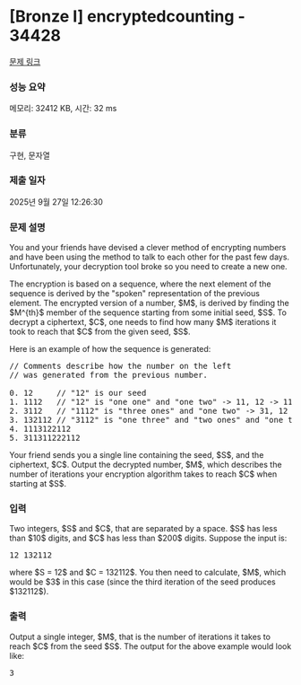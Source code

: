 # [Bronze I] encryptedcounting - 34428 

[문제 링크](https://www.acmicpc.net/problem/34428) 

### 성능 요약

메모리: 32412 KB, 시간: 32 ms

### 분류

구현, 문자열

### 제출 일자

2025년 9월 27일 12:26:30

### 문제 설명

<p>You and your friends have devised a clever method of encrypting numbers and have been using the method to talk to each other for the past few days. Unfortunately, your decryption tool broke so you need to create a new one. </p>

<p>The encryption is based on a sequence, where the next element of the sequence is derived by the "spoken" representation of the previous element. The encrypted version of a number, $M$, is derived by finding the $M^{th}$ member of the sequence starting from some initial seed, $S$. To decrypt a ciphertext, $C$, one needs to find how many $M$ iterations it took to reach that $C$ from the given seed, $S$.</p>

<p>Here is an example of how the sequence is generated:</p>

<pre>// Comments describe how the number on the left 
// was generated from the previous number.

0. 12     // "12" is our seed
1. 1112   // "12" is "one one" and "one two" -> 11, 12 -> 1112
2. 3112   // "1112" is "three ones" and "one two" -> 31, 12 -> 3112
3. 132112 // "3112" is "one three" and "two ones" and "one two" -> 132112
4. 1113122112
5. 311311222112
</pre>

<p>Your friend sends you a single line containing the seed, $S$, and the ciphertext, $C$. Output the decrypted number, $M$, which describes the number of iterations your encryption algorithm takes to reach $C$ when starting at $S$. </p>

### 입력 

 <p>Two integers, $S$ and $C$, that are separated by a space. $S$ has less than $10$ digits, and $C$ has less than $200$ digits. Suppose the input is:</p>

<pre>12 132112</pre>

<p>where $S = 12$ and $C = 132112$. You then need to calculate, $M$, which would be $3$ in this case (since the third iteration of the seed produces $132112$). </p>

### 출력 

 <p>Output a single integer, $M$, that is the number of iterations it takes to reach $C$ from the seed $S$. The output for the above example would look like:</p>

<pre>3</pre>

<p> </p>


